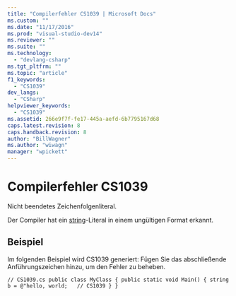 ```yaml
---
title: "Compilerfehler CS1039 | Microsoft Docs"
ms.custom: ""
ms.date: "11/17/2016"
ms.prod: "visual-studio-dev14"
ms.reviewer: ""
ms.suite: ""
ms.technology: 
  - "devlang-csharp"
ms.tgt_pltfrm: ""
ms.topic: "article"
f1_keywords: 
  - "CS1039"
dev_langs: 
  - "CSharp"
helpviewer_keywords: 
  - "CS1039"
ms.assetid: 266e9f7f-fe17-445a-aefd-6b7795167d68
caps.latest.revision: 8
caps.handback.revision: 8
author: "BillWagner"
ms.author: "wiwagn"
manager: "wpickett"
---
```

# Compilerfehler CS1039
Nicht beendetes Zeichenfolgenliteral.  
  
 Der Compiler hat ein [string](../../csharp/language-reference/keywords/string.md)\-Literal in einem ungültigen Format erkannt.  
  
## Beispiel  
 Im folgenden Beispiel wird CS1039 generiert: Fügen Sie das abschließende Anführungszeichen hinzu, um den Fehler zu beheben.  
  
```  
// CS1039.cs public class MyClass { public static void Main() { string b = @"hello, world;   // CS1039 } }  
```